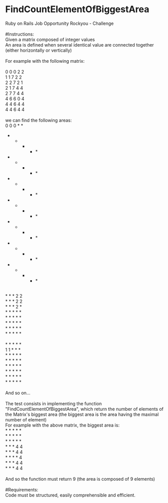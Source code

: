 # FindCountElementOfBiggestArea
Ruby on Rails Job Opportunity Rockyou - Challenge
<br><br>
#Instructions:<br>
Given a matrix composed of integer values<br>
An area is defined when several identical value are connected together (either horizontally or vertically)
<br><br>
For example with the following matrix:
<br><br>
0 0 0 2 2<br>
1 1 7 2 2<br>
2 2 7 2 1<br>
2 1 7 4 4<br>
2 7 7 4 4<br>
4 6 6 0 4<br>
4 4 6 4 4<br>
4 4 6 4 4<br>
<br>
we can find the following areas:<br>
0 0 0 * *<br>
* * * * *<br>
* * * * *<br>
* * * * *<br>
* * * * *<br>
* * * * *<br>
* * * * *<br>
* * * * *<br>
<br>
* * * 2 2<br>
* * * 2 2<br>
* * * 2 *<br>
* * * * *<br>
* * * * *<br>
* * * * *<br>
* * * * *<br>
* * * * *<br>
<br>
* * * * *<br>
1 1 * * *<br>
* * * * *<br>
* * * * *<br>
* * * * *<br>
* * * * *<br>
* * * * *<br>
* * * * *<br>
<br>
And so on...
<br><br>
The test consists in implementing the function "FindCountElementOfBiggestArea", which return the number of elements of the Matrix's biggest area (the biggest area is the area having the maximal number of element)<br>
For example with the above matrix, the biggest area is:<br>
* * * * *<br>
* * * * *<br>
* * * * *<br>
* * * 4 4<br>
* * * 4 4<br>
* * * * 4<br>
* * * 4 4<br>
* * * 4 4<br>
<br>
And so the function must return 9 (the area is composed of 9 elements)
<br><br>
#Requirements:<br>
Code must be structured, easily comprehensible and efficient.

